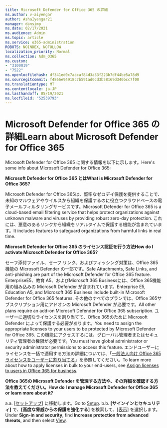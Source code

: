 ```yaml
---
title: Microsoft Defender for Office 365 の詳細
ms.author: v-aiyengar
author: AshaIyengar21
manager: dansimp
ms.date: 02/17/2021
ms.audience: Admin
ms.topic: article
ms.service: o365-administration
ROBOTS: NOINDEX, NOFOLLOW
localization_priority: Normal
ms.collection: Adm_O365
ms.custom:
- "3100019"
- "7522"
ms.openlocfilehash: df341ed0c7aacaf84d3a33f223b7df44be5a78d9
ms.sourcegitcommit: f4866e94918c7b591ad0cd3b58169d340bcc7f00
ms.translationtype: MT
ms.contentlocale: ja-JP
ms.lasthandoff: 05/19/2021
ms.locfileid: "52539793"
---
```

# <a name="learn-about-microsoft-defender-for-office-365"></a><span data-ttu-id="4711c-102">Microsoft Defender for Office 365 の詳細</span><span class="sxs-lookup"><span data-stu-id="4711c-102">Learn about Microsoft Defender for Office 365</span></span>

<span data-ttu-id="4711c-103">Microsoft Defender for Office 365 に関する情報を以下に示します。</span><span class="sxs-lookup"><span data-stu-id="4711c-103">Here's some info about Microsoft Defender for Office 365:</span></span>

<span data-ttu-id="4711c-104">**Microsoft Defender for Office 365 とは**</span><span class="sxs-lookup"><span data-stu-id="4711c-104">**What is Microsoft Defender for Office 365?**</span></span>

<span data-ttu-id="4711c-105">Microsoft Defender for Office 365は、堅牢なゼロデイ保護を提供することで、未知のマルウェアやウイルスから組織を保護するのに役立つクラウドベースの電子メールフィルタリングサービスです。</span><span class="sxs-lookup"><span data-stu-id="4711c-105">Microsoft Defender for Office 365 is a cloud-based email filtering service that helps protect organizations against unknown malware and viruses by providing robust zero-day protection.</span></span> <span data-ttu-id="4711c-106">これには、悪意のあるリンクから組織をリアルタイムで保護する機能が含まれています。</span><span class="sxs-lookup"><span data-stu-id="4711c-106">It includes features to safeguard organizations from harmful links in real time.</span></span>

<span data-ttu-id="4711c-107">**Microsoft Defender for Office 365 のライセンス認証を行う方法**</span><span class="sxs-lookup"><span data-stu-id="4711c-107">**How do I activate Microsoft Defender for Office 365?**</span></span>

<span data-ttu-id="4711c-108">セーフ添付ファイル、セーフ リンク、およびフィッシング対策は、Office 365機能の Microsoft Defender の一部です。</span><span class="sxs-lookup"><span data-stu-id="4711c-108">Safe Attachments, Safe Links, and anti-phishing are part of the Microsoft Defender for Office 365 feature.</span></span> <span data-ttu-id="4711c-109">EnterpriseE5、教育 A5、およびMicrosoft 365 Businessには、Office 365機能用の組み込みの Microsoft Defender が含まれています。</span><span class="sxs-lookup"><span data-stu-id="4711c-109">Enterprise E5, Education A5, and Microsoft 365 Business include built-in Microsoft Defender for Office 365 features.</span></span> <span data-ttu-id="4711c-110">その他のすべてのプランでは、Office 365サブスクリプション用にアドオンの Microsoft Defender が必要です。</span><span class="sxs-lookup"><span data-stu-id="4711c-110">All other plans require an add-on Microsoft Defender for Office 365 subscription.</span></span> <span data-ttu-id="4711c-111">ユーザーに適切なライセンスを割り当てて、Office 365のために Microsoft Defender によって保護する必要があります。</span><span class="sxs-lookup"><span data-stu-id="4711c-111">You need to assign the appropriate licenses to your users to be protected by Microsoft Defender for Office 365.</span></span> <span data-ttu-id="4711c-112">この機能にアクセスするには、グローバル管理者またはセキュリティ管理者の権限が必要です。</span><span class="sxs-lookup"><span data-stu-id="4711c-112">You must have global administrator or security administrator permissions to access this feature.</span></span> <span data-ttu-id="4711c-113">エンドユーザーにライセンスを一括で適用する方法の詳細については、「[一般法人向け Office 365 ライセンスをユーザーに割り当てる](https://go.microsoft.com/fwlink/?linkid=2093435)」を参照してください。</span><span class="sxs-lookup"><span data-stu-id="4711c-113">To learn more about how to apply licenses in bulk to your end-users, see [Assign licenses to users in Office 365 for business](https://go.microsoft.com/fwlink/?linkid=2093435).</span></span>

<span data-ttu-id="4711c-114">**Office 365の Microsoft Defender を管理する方法や、その詳細を確認する方法を教えてください。**</span><span class="sxs-lookup"><span data-stu-id="4711c-114">**How do I manage Microsoft Defender for Office 365 or learn more about it?**</span></span>

<span data-ttu-id="4711c-115">a.</span><span class="sxs-lookup"><span data-stu-id="4711c-115">a.</span></span> <span data-ttu-id="4711c-116">[[セットアップ](https://go.microsoft.com/fwlink/p/?linkid=2075721)] に移動します。</span><span class="sxs-lookup"><span data-stu-id="4711c-116">Go to [Setup](https://go.microsoft.com/fwlink/p/?linkid=2075721).</span></span>
<span data-ttu-id="4711c-117">b.</span><span class="sxs-lookup"><span data-stu-id="4711c-117">b.</span></span> <span data-ttu-id="4711c-118">**[サインインとセキュリティ]** で、**[高度な脅威からの保護を強化する]** を検索して、[[表示]](https://go.microsoft.com/fwlink/?linkid=2109302) を選択します。</span><span class="sxs-lookup"><span data-stu-id="4711c-118">Under **Sign-in and security**, find **Increase protection from advanced threats**, and then select [View](https://go.microsoft.com/fwlink/?linkid=2109302).</span></span>
